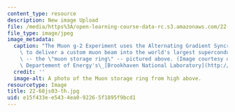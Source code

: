```yaml
---
content_type: resource
description: New image Upload
file: /media/https%3A/open-learning-course-data-rc.s3.amazonaws.com/22-68j-superconducting-magnets-spring-2003/e15f433ee5434ea092265f1895f9bcd1_22-68js03-th.jpg
file_type: image/jpeg
image_metadata:
  caption: "The Muon g-2 Experiment uses the Alternating Gradient Syncrhotron (AGS)\
    \ to deliver a custom muon beam into the world's largest superconducting magnet\
    \ -- the \"muon storage ring\" -- pictured above. (Image courtesy of the U.S.\
    \ Departement of Energy's\_[Brookhaven National Laboratory](http://www.bnl.gov/bnlweb/pubaf/pr/2001/g-2_backgrounder.htm).)"
  credit: ''
  image-alt: A photo of the Muon storage ring from high above.
resourcetype: Image
title: 22-68js03-th.jpg
uid: e15f433e-e543-4ea0-9226-5f1895f9bcd1
---
```

